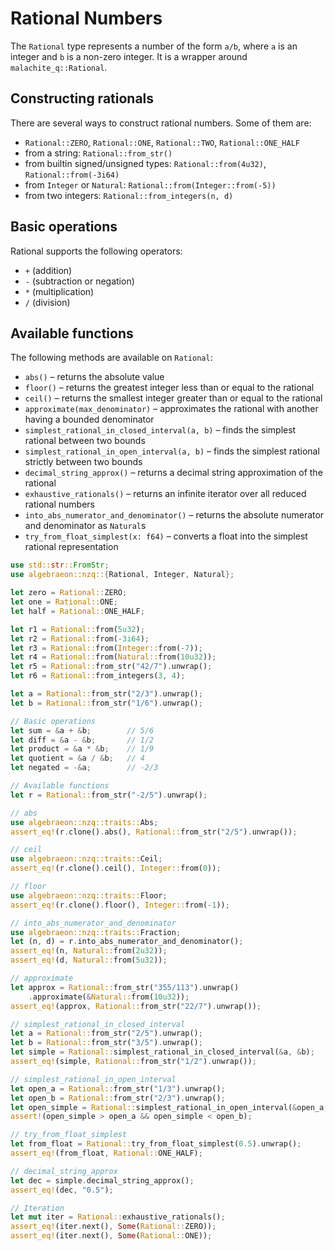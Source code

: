 # Rational Numbers

The `Rational` type represents a number of the form `a/b`, where `a` is an integer and `b` is a non-zero integer. It is a wrapper around `malachite_q::Rational`.

## Constructing rationals

There are several ways to construct rational numbers. Some of them are:

* `Rational::ZERO`, `Rational::ONE`, `Rational::TWO`, `Rational::ONE_HALF`
* from a string: `Rational::from_str()`
* from builtin signed/unsigned types: `Rational::from(4u32)`, `Rational::from(-3i64)`
* from `Integer` or `Natural`: `Rational::from(Integer::from(-5))`
* from two integers: `Rational::from_integers(n, d)`

## Basic operations

Rational supports the following operators:

- `+` (addition)
- `-` (subtraction or negation)
- `*` (multiplication)
- `/` (division)

## Available functions

The following methods are available on `Rational`:

- `abs()` – returns the absolute value
- `floor()` – returns the greatest integer less than or equal to the rational
- `ceil()` – returns the smallest integer greater than or equal to the rational
- `approximate(max_denominator)` – approximates the rational with another having a bounded denominator
- `simplest_rational_in_closed_interval(a, b)` – finds the simplest rational between two bounds
- `simplest_rational_in_open_interval(a, b)` – finds the simplest rational strictly between two bounds
- `decimal_string_approx()` – returns a decimal string approximation of the rational
- `exhaustive_rationals()` – returns an infinite iterator over all reduced rational numbers
- `into_abs_numerator_and_denominator()` – returns the absolute numerator and denominator as `Natural`s
- `try_from_float_simplest(x: f64)` – converts a float into the simplest rational representation

```rust
use std::str::FromStr;
use algebraeon::nzq::{Rational, Integer, Natural};

let zero = Rational::ZERO;
let one = Rational::ONE;
let half = Rational::ONE_HALF;

let r1 = Rational::from(5u32);
let r2 = Rational::from(-3i64);
let r3 = Rational::from(Integer::from(-7));
let r4 = Rational::from(Natural::from(10u32));
let r5 = Rational::from_str("42/7").unwrap();
let r6 = Rational::from_integers(3, 4);

let a = Rational::from_str("2/3").unwrap();
let b = Rational::from_str("1/6").unwrap();

// Basic operations
let sum = &a + &b;        // 5/6
let diff = &a - &b;       // 1/2
let product = &a * &b;    // 1/9
let quotient = &a / &b;   // 4
let negated = -&a;        // -2/3

// Available functions
let r = Rational::from_str("-2/5").unwrap();

// abs
use algebraeon::nzq::traits::Abs;
assert_eq!(r.clone().abs(), Rational::from_str("2/5").unwrap());

// ceil
use algebraeon::nzq::traits::Ceil;
assert_eq!(r.clone().ceil(), Integer::from(0));

// floor
use algebraeon::nzq::traits::Floor;
assert_eq!(r.clone().floor(), Integer::from(-1));

// into_abs_numerator_and_denominator
use algebraeon::nzq::traits::Fraction;
let (n, d) = r.into_abs_numerator_and_denominator();
assert_eq!(n, Natural::from(2u32));
assert_eq!(d, Natural::from(5u32));

// approximate
let approx = Rational::from_str("355/113").unwrap()
    .approximate(&Natural::from(10u32));
assert_eq!(approx, Rational::from_str("22/7").unwrap());

// simplest_rational_in_closed_interval
let a = Rational::from_str("2/5").unwrap();
let b = Rational::from_str("3/5").unwrap();
let simple = Rational::simplest_rational_in_closed_interval(&a, &b);
assert_eq!(simple, Rational::from_str("1/2").unwrap());

// simplest_rational_in_open_interval
let open_a = Rational::from_str("1/3").unwrap();
let open_b = Rational::from_str("2/3").unwrap();
let open_simple = Rational::simplest_rational_in_open_interval(&open_a, &open_b);
assert!(open_simple > open_a && open_simple < open_b);

// try_from_float_simplest
let from_float = Rational::try_from_float_simplest(0.5).unwrap();
assert_eq!(from_float, Rational::ONE_HALF);

// decimal_string_approx
let dec = simple.decimal_string_approx();
assert_eq!(dec, "0.5");

// Iteration
let mut iter = Rational::exhaustive_rationals();
assert_eq!(iter.next(), Some(Rational::ZERO));
assert_eq!(iter.next(), Some(Rational::ONE));
```

